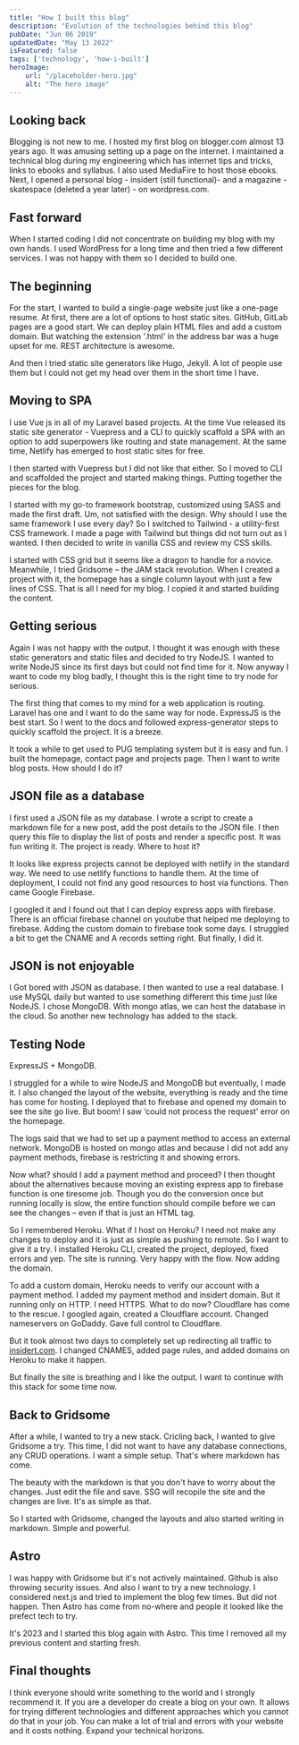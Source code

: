 ```yaml
---
title: "How I built this blog"
description: "Evolution of the technologies behind this blog"
pubDate: "Jun 06 2019"
updatedDate: "May 13 2022"
isFeatured: false
tags: ['technology', 'how-i-built']
heroImage:
    url: "/placeholder-hero.jpg"
    alt: "The hero image"
---
```


## Looking back

Blogging is not new to me. I hosted my first blog on blogger.com almost 13 years ago. It was amusing setting up a page on the internet. I maintained a technical blog during my engineering which has internet tips and tricks, links to ebooks and syllabus. I also used MediaFire to host those ebooks. Next, I opened a personal blog - insidert (still functional)- and a magazine - skatespace (deleted a year later) - on wordpress.com.

## Fast forward

When I started coding I did not concentrate on building my blog with my own hands. I used WordPress for a long time and then tried a few different services. I was not happy with them so I decided to build one.

## The beginning

For the start, I wanted to build a single-page website just like a one-page resume. At first, there are a lot of options to host static sites. GitHub, GitLab pages are a good start. We can deploy plain HTML files and add a custom domain. But watching the extension '.html' in the address bar was a huge upset for me. REST architecture is awesome.

And then I tried static site generators like Hugo, Jekyll. A lot of people use them but I could not get my head over them in the short time I have.

## Moving to SPA

I use Vue js in all of my Laravel based projects. At the time Vue released its static site generator - Vuepress and a CLI to quickly scaffold a SPA with an option to add superpowers like routing and state management. At the same time, Netlify has emerged to host static sites for free.

I then started with Vuepress but I did not like that either. So I moved to CLI and scaffolded the project and started making things.
Putting together the pieces for the blog.

I started with my go-to framework bootstrap, customized using SASS and made the first draft. Um, not satisfied with the design. Why should I use the same framework I use every day? So I switched to Tailwind - a utility-first CSS framework. I made a page with Tailwind but things did not turn out as I wanted. I then decided to write in vanilla CSS and review my CSS skills.

I started with CSS grid but it seems like a dragon to handle for a novice. Meanwhile, I tried Gridsome – the JAM stack revolution. When I created a project with it, the homepage has a single column layout with just a few lines of CSS. That is all I need for my blog. I copied it and started building the content.

## Getting serious

Again I was not happy with the output. I thought it was enough with these static generators and static files and decided to try NodeJS. I wanted to write NodeJS since its first days but could not find time for it. Now anyway I want to code my blog badly, I thought this is the right time to try node for serious.

The first thing that comes to my mind for a web application is routing. Laravel has one and I want to do the same way for node. ExpressJS is the best start. So I went to the docs and followed express-generator steps to quickly scaffold the project. It is a breeze.

It took a while to get used to PUG templating system but it is easy and fun. I built the homepage, contact page and projects page. Then I want to write blog posts. How should I do it?

## JSON file as a database

I first used a JSON file as my database. I wrote a script to create a markdown file for a new post, add the post details to the JSON file. I then query this file to display the list of posts and render a specific post. It was fun writing it. The project is ready. Where to host it?

It looks like express projects cannot be deployed with netlify in the standard way. We need to use netlify functions to handle them. At the time of deployment, I could not find any good resources to host via functions. Then came Google Firebase.

I googled it and I found out that I can deploy express apps with firebase. There is an official firebase channel on youtube that helped me deploying to firebase. Adding the custom domain to firebase took some days. I struggled a bit to get the CNAME and A records setting right. But finally, I did it.

## JSON is not enjoyable

I Got bored with JSON as database. I then wanted to use a real database. I use MySQL daily but wanted to use something different this time just like NodeJS. I chose MongoDB. With mongo atlas, we can host the database in the cloud. So another new technology has added to the stack.

## Testing Node

ExpressJS + MongoDB.

I struggled for a while to wire NodeJS and MongoDB but eventually, I made it. I also changed the layout of the website, everything is ready and the time has come for hosting. I deployed that to firebase and opened my domain to see the site go live. But boom! I saw ‘could not process the request’ error on the homepage.

The logs said that we had to set up a payment method to access an external network. MongoDB is hosted on mongo atlas and because I did not add any payment methods, firebase is restricting it and showing errors.

Now what? should I add a payment method and proceed? I then thought about the alternatives because moving an existing express app to firebase function is one tiresome job. Though you do the conversion once but running locally is slow, the entire function should compile before we can see the changes – even if that is just an HTML tag.

So I remembered Heroku. What if I host on Heroku? I need not make any changes to deploy and it is just as simple as pushing to remote. So I want to give it a try. I installed Heroku CLI, created the project, deployed, fixed errors and yep. The site is running. Very happy with the flow. Now adding the domain.

To add a custom domain, Heroku needs to verify our account with a payment method. I added my payment method and insidert domain. But it running only on HTTP. I need HTTPS. What to do now? Cloudflare has come to the rescue. I googled again, created a Cloudflare account. Changed nameservers on GoDaddy. Gave full control to Cloudflare.

But it took almost two days to completely set up redirecting all traffic to [insidert.com](https://insidert.com). I changed CNAMES, added page rules, and added domains on Heroku to make it happen.

But finally the site is breathing and I like the output. I want to continue with this stack for some time now.

## Back to Gridsome

After a while, I wanted to try a new stack. Cricling back, I wanted to give Gridsome a try. This time, I did not want to have any database connections, any CRUD operations. I want a simple setup. That's where markdown has come.

The beauty with the markdown is that you don't have to worry about the changes. Just edit the file and save. SSG will recopile the site and the changes are live. It's as simple as that. 

So I started with Gridsome, changed the layouts and also started writing in markdown. Simple and powerful. 

## Astro

I was happy with Gridsome but it's not actively maintained. Github is also throwing security issues. And also I want to try a new technology. I considered next.js and tried to implement the blog few times. But did not happen. Then Astro has come from no-where and people it looked like the prefect tech to try. 

It's 2023 and I started this blog again with Astro. This time I removed all my previous content and starting fresh. 

## Final thoughts

I think everyone should write something to the world and I strongly recommend it. If you are a developer do create a blog on your own. It allows for trying different technologies and different approaches which you cannot do that in your job. You can make a lot of trial and errors with your website and it costs nothing. Expand your technical horizons.
